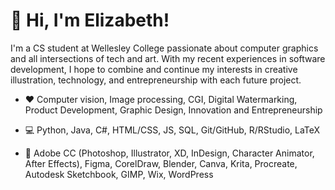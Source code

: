 # 👋 Hi, I'm Elizabeth!
I'm a CS student at Wellesley College passionate about computer graphics and all intersections of tech and art. With my recent experiences in software development, I hope to combine and continue my interests in creative illustration, technology, and entrepreneurship with each future project.

- ❤️ Computer vision, Image processing, CGI, Digital Watermarking, Product Development, Graphic Design, Innovation and Entrepreneurship

- 💻 Python, Java, C#, HTML/CSS, JS, SQL, Git/GitHub, R/RStudio, LaTeX

- 🎨 Adobe CC (Photoshop, Illustrator, XD, InDesign, Character Animator, After Effects), Figma, CorelDraw, Blender, Canva, Krita, Procreate, Autodesk Sketchbook, GIMP, Wix, WordPress

<!--
**elhuang04/elhuang04** is a ✨ _special_ ✨ repository because its `README.md` (this file) appears on your GitHub profile.

Here are some ideas to get you started:

- 🔭 I’m currently working on ...
- 🌱 I’m currently learning ...
- 👯 I’m looking to collaborate on ...
- 🤔 I’m looking for help with ...
- 💬 Ask me about ...
- 📫 How to reach me: ...
- 😄 Pronouns: ...
- ⚡ Fun fact: ...
-->

